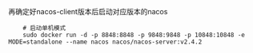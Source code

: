 再确定好nacos-client版本后启动对应版本的nacos
```
    # 启动单机模式
    sudo docker run -d -p 8848:8848 -p 9848:9848 -p 10848:10848 -e MODE=standalone --name nacos nacos/nacos-server:v2.4.2
```
